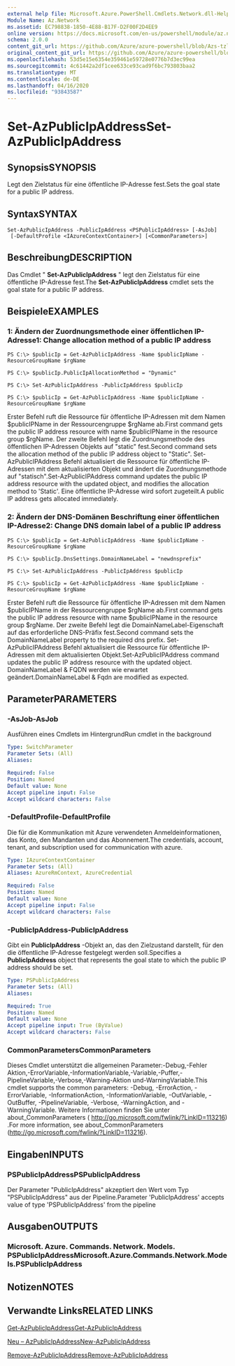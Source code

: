 ```yaml
---
external help file: Microsoft.Azure.PowerShell.Cmdlets.Network.dll-Help.xml
Module Name: Az.Network
ms.assetid: EC798838-1850-4E88-B17F-D2F00F2D4EE9
online version: https://docs.microsoft.com/en-us/powershell/module/az.network/set-azpublicipaddress
schema: 2.0.0
content_git_url: https://github.com/Azure/azure-powershell/blob/Azs-tzl/src/Network/Network/help/Set-AzPublicIpAddress.md
original_content_git_url: https://github.com/Azure/azure-powershell/blob/Azs-tzl/src/Network/Network/help/Set-AzPublicIpAddress.md
ms.openlocfilehash: 53d5e15e6354e359461e59728e0776b7d3ec99ea
ms.sourcegitcommit: 4c61442a2df1cee633ce93cad9f6bc793803baa2
ms.translationtype: MT
ms.contentlocale: de-DE
ms.lasthandoff: 04/16/2020
ms.locfileid: "93843587"
---
```

# <span data-ttu-id="6f5b0-101">Set-AzPublicIpAddress</span><span class="sxs-lookup"><span data-stu-id="6f5b0-101">Set-AzPublicIpAddress</span></span>

## <span data-ttu-id="6f5b0-102">Synopsis</span><span class="sxs-lookup"><span data-stu-id="6f5b0-102">SYNOPSIS</span></span>
<span data-ttu-id="6f5b0-103">Legt den Zielstatus für eine öffentliche IP-Adresse fest.</span><span class="sxs-lookup"><span data-stu-id="6f5b0-103">Sets the goal state for a public IP address.</span></span>

## <span data-ttu-id="6f5b0-104">Syntax</span><span class="sxs-lookup"><span data-stu-id="6f5b0-104">SYNTAX</span></span>

```
Set-AzPublicIpAddress -PublicIpAddress <PSPublicIpAddress> [-AsJob]
 [-DefaultProfile <IAzureContextContainer>] [<CommonParameters>]
```

## <span data-ttu-id="6f5b0-105">Beschreibung</span><span class="sxs-lookup"><span data-stu-id="6f5b0-105">DESCRIPTION</span></span>
<span data-ttu-id="6f5b0-106">Das Cmdlet " **Set-AzPublicIpAddress** " legt den Zielstatus für eine öffentliche IP-Adresse fest.</span><span class="sxs-lookup"><span data-stu-id="6f5b0-106">The **Set-AzPublicIpAddress** cmdlet sets the goal state for a public IP address.</span></span>

## <span data-ttu-id="6f5b0-107">Beispiele</span><span class="sxs-lookup"><span data-stu-id="6f5b0-107">EXAMPLES</span></span>

### <span data-ttu-id="6f5b0-108">1: Ändern der Zuordnungsmethode einer öffentlichen IP-Adresse</span><span class="sxs-lookup"><span data-stu-id="6f5b0-108">1: Change allocation method of a public IP address</span></span>
```
PS C:\> $publicIp = Get-AzPublicIpAddress -Name $publicIpName -ResourceGroupName $rgName

PS C:\> $publicIp.PublicIpAllocationMethod = "Dynamic"
    
PS C:\> Set-AzPublicIpAddress -PublicIpAddress $publicIp

PS C:\> $publicIp = Get-AzPublicIpAddress -Name $publicIpName -ResourceGroupName $rgName
```

 <span data-ttu-id="6f5b0-109">Erster Befehl ruft die Ressource für öffentliche IP-Adressen mit dem Namen $publicIPName in der Ressourcengruppe $rgName ab.</span><span class="sxs-lookup"><span data-stu-id="6f5b0-109">First command gets the public IP address resource with name $publicIPName in the resource group $rgName.</span></span>
<span data-ttu-id="6f5b0-110">Der zweite Befehl legt die Zuordnungsmethode des öffentlichen IP-Adressen Objekts auf "static" fest.</span><span class="sxs-lookup"><span data-stu-id="6f5b0-110">Second command sets the allocation method of the public IP address object to "Static".</span></span>
<span data-ttu-id="6f5b0-111">Set-AzPublicIPAddress Befehl aktualisiert die Ressource für öffentliche IP-Adressen mit dem aktualisierten Objekt und ändert die Zuordnungsmethode auf "statisch".</span><span class="sxs-lookup"><span data-stu-id="6f5b0-111">Set-AzPublicIPAddress command updates the public IP address resource with the updated object, and modifies the allocation method to 'Static'.</span></span> <span data-ttu-id="6f5b0-112">Eine öffentliche IP-Adresse wird sofort zugeteilt.</span><span class="sxs-lookup"><span data-stu-id="6f5b0-112">A public IP address gets allocated immediately.</span></span>

### <span data-ttu-id="6f5b0-113">2: Ändern der DNS-Domänen Beschriftung einer öffentlichen IP-Adresse</span><span class="sxs-lookup"><span data-stu-id="6f5b0-113">2: Change DNS domain label of a public IP address</span></span>
```
PS C:\> $publicIp = Get-AzPublicIpAddress -Name $publicIpName -ResourceGroupName $rgName

PS C:\> $publicIp.DnsSettings.DomainNameLabel = "newdnsprefix"
    
PS C:\> Set-AzPublicIpAddress -PublicIpAddress $publicIp

PS C:\> $publicIp = Get-AzPublicIpAddress -Name $publicIpName -ResourceGroupName $rgName
```

<span data-ttu-id="6f5b0-114">Erster Befehl ruft die Ressource für öffentliche IP-Adressen mit dem Namen $publicIPName in der Ressourcengruppe $rgName ab.</span><span class="sxs-lookup"><span data-stu-id="6f5b0-114">First command gets the public IP address resource with name $publicIPName in the resource group $rgName.</span></span>
<span data-ttu-id="6f5b0-115">Der zweite Befehl legt die DomainNameLabel-Eigenschaft auf das erforderliche DNS-Präfix fest.</span><span class="sxs-lookup"><span data-stu-id="6f5b0-115">Second command sets the DomainNameLabel property to the required dns prefix.</span></span>
<span data-ttu-id="6f5b0-116">Set-AzPublicIPAddress Befehl aktualisiert die Ressource für öffentliche IP-Adressen mit dem aktualisierten Objekt.</span><span class="sxs-lookup"><span data-stu-id="6f5b0-116">Set-AzPublicIPAddress command updates the public IP address resource with the updated object.</span></span> <span data-ttu-id="6f5b0-117">DomainNameLabel & FQDN werden wie erwartet geändert.</span><span class="sxs-lookup"><span data-stu-id="6f5b0-117">DomainNameLabel & Fqdn are modified as expected.</span></span>

## <span data-ttu-id="6f5b0-118">Parameter</span><span class="sxs-lookup"><span data-stu-id="6f5b0-118">PARAMETERS</span></span>

### <span data-ttu-id="6f5b0-119">-AsJob</span><span class="sxs-lookup"><span data-stu-id="6f5b0-119">-AsJob</span></span>
<span data-ttu-id="6f5b0-120">Ausführen eines Cmdlets im Hintergrund</span><span class="sxs-lookup"><span data-stu-id="6f5b0-120">Run cmdlet in the background</span></span>

```yaml
Type: SwitchParameter
Parameter Sets: (All)
Aliases: 

Required: False
Position: Named
Default value: None
Accept pipeline input: False
Accept wildcard characters: False
```

### <span data-ttu-id="6f5b0-121">-DefaultProfile</span><span class="sxs-lookup"><span data-stu-id="6f5b0-121">-DefaultProfile</span></span>
<span data-ttu-id="6f5b0-122">Die für die Kommunikation mit Azure verwendeten Anmeldeinformationen, das Konto, den Mandanten und das Abonnement.</span><span class="sxs-lookup"><span data-stu-id="6f5b0-122">The credentials, account, tenant, and subscription used for communication with azure.</span></span>

```yaml
Type: IAzureContextContainer
Parameter Sets: (All)
Aliases: AzureRmContext, AzureCredential

Required: False
Position: Named
Default value: None
Accept pipeline input: False
Accept wildcard characters: False
```

### <span data-ttu-id="6f5b0-123">-PublicIpAddress</span><span class="sxs-lookup"><span data-stu-id="6f5b0-123">-PublicIpAddress</span></span>
<span data-ttu-id="6f5b0-124">Gibt ein **PublicIpAddress** -Objekt an, das den Zielzustand darstellt, für den die öffentliche IP-Adresse festgelegt werden soll.</span><span class="sxs-lookup"><span data-stu-id="6f5b0-124">Specifies a **PublicIpAddress** object that represents the goal state to which the public IP address should be set.</span></span>

```yaml
Type: PSPublicIpAddress
Parameter Sets: (All)
Aliases: 

Required: True
Position: Named
Default value: None
Accept pipeline input: True (ByValue)
Accept wildcard characters: False
```

### <span data-ttu-id="6f5b0-125">CommonParameters</span><span class="sxs-lookup"><span data-stu-id="6f5b0-125">CommonParameters</span></span>
<span data-ttu-id="6f5b0-126">Dieses Cmdlet unterstützt die allgemeinen Parameter:-Debug,-Fehler Aktion,-ErrorVariable,-InformationVariable,-Variable,-Puffer,-PipelineVariable,-Verbose,-Warning-Aktion und-WarningVariable.</span><span class="sxs-lookup"><span data-stu-id="6f5b0-126">This cmdlet supports the common parameters: -Debug, -ErrorAction, -ErrorVariable, -InformationAction, -InformationVariable, -OutVariable, -OutBuffer, -PipelineVariable, -Verbose, -WarningAction, and -WarningVariable.</span></span> <span data-ttu-id="6f5b0-127">Weitere Informationen finden Sie unter about_CommonParameters ( http://go.microsoft.com/fwlink/?LinkID=113216) .</span><span class="sxs-lookup"><span data-stu-id="6f5b0-127">For more information, see about_CommonParameters (http://go.microsoft.com/fwlink/?LinkID=113216).</span></span>

## <span data-ttu-id="6f5b0-128">Eingaben</span><span class="sxs-lookup"><span data-stu-id="6f5b0-128">INPUTS</span></span>

### <span data-ttu-id="6f5b0-129">PSPublicIpAddress</span><span class="sxs-lookup"><span data-stu-id="6f5b0-129">PSPublicIpAddress</span></span>
<span data-ttu-id="6f5b0-130">Der Parameter "PublicIpAddress" akzeptiert den Wert vom Typ "PSPublicIpAddress" aus der Pipeline.</span><span class="sxs-lookup"><span data-stu-id="6f5b0-130">Parameter 'PublicIpAddress' accepts value of type 'PSPublicIpAddress' from the pipeline</span></span>

## <span data-ttu-id="6f5b0-131">Ausgaben</span><span class="sxs-lookup"><span data-stu-id="6f5b0-131">OUTPUTS</span></span>

### <span data-ttu-id="6f5b0-132">Microsoft. Azure. Commands. Network. Models. PSPublicIpAddress</span><span class="sxs-lookup"><span data-stu-id="6f5b0-132">Microsoft.Azure.Commands.Network.Models.PSPublicIpAddress</span></span>

## <span data-ttu-id="6f5b0-133">Notizen</span><span class="sxs-lookup"><span data-stu-id="6f5b0-133">NOTES</span></span>

## <span data-ttu-id="6f5b0-134">Verwandte Links</span><span class="sxs-lookup"><span data-stu-id="6f5b0-134">RELATED LINKS</span></span>

[<span data-ttu-id="6f5b0-135">Get-AzPublicIpAddress</span><span class="sxs-lookup"><span data-stu-id="6f5b0-135">Get-AzPublicIpAddress</span></span>](./Get-AzPublicIpAddress.md)

[<span data-ttu-id="6f5b0-136">Neu – AzPublicIpAddress</span><span class="sxs-lookup"><span data-stu-id="6f5b0-136">New-AzPublicIpAddress</span></span>](./New-AzPublicIpAddress.md)

[<span data-ttu-id="6f5b0-137">Remove-AzPublicIpAddress</span><span class="sxs-lookup"><span data-stu-id="6f5b0-137">Remove-AzPublicIpAddress</span></span>](./Remove-AzPublicIpAddress.md)


